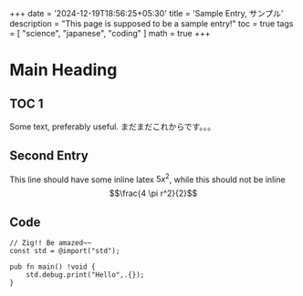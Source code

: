 +++
date = '2024-12-19T18:56:25+05:30'
title = 'Sample Entry, サンプル'
description = "This page is supposed to be a sample entry!"
toc = true
tags = [
    "science",
    "japanese",
    "coding"
]
math = true
+++
# Main Heading

## TOC 1
Some text, preferably useful.
まだまだこれからです。。。

## Second Entry
This line should have some inline latex $5x^2$, while this should not be inline $$\frac{4 \pi r^2}{2}$$

## Code
```zig
// Zig!! Be amazed~~
const std = @import("std");

pub fn main() !void {
    std.debug.print("Hello",.{});
}
```

